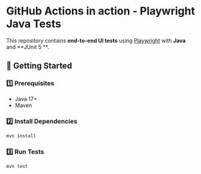 # GitHub Actions in action - Playwright Java Tests

This repository contains **end-to-end UI tests** using [Playwright](https://playwright.dev/) with **Java** and **JUnit 5
**.

## 🚀 Getting Started

### 1️⃣ Prerequisites

- Java 17+
- Maven

### 2️⃣ Install Dependencies

```sh
mvn install
```

### 3️⃣ Run Tests

```sh
mvn test
```
